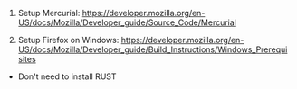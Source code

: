 1. Setup Mercurial: 
https://developer.mozilla.org/en-US/docs/Mozilla/Developer_guide/Source_Code/Mercurial

2. Setup Firefox on Windows: 
https://developer.mozilla.org/en-US/docs/Mozilla/Developer_guide/Build_Instructions/Windows_Prerequisites
* Don't need to install RUST
